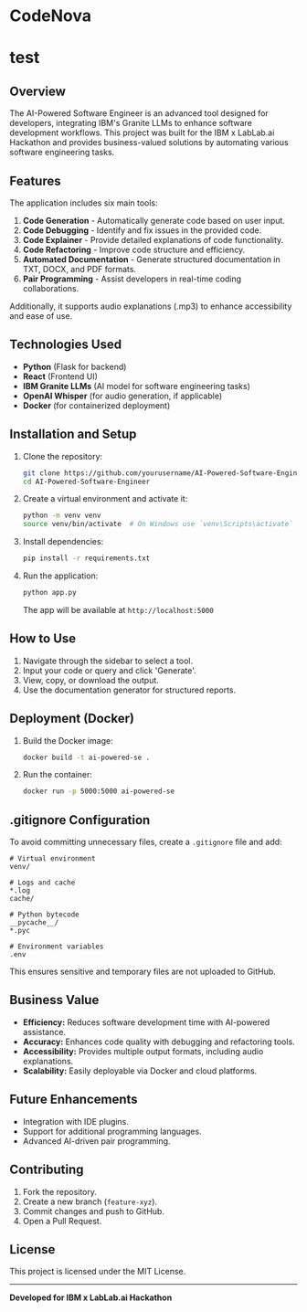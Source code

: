 # CodeNova
# test

## Overview
The AI-Powered Software Engineer is an advanced tool designed for developers, integrating IBM's Granite LLMs to enhance software development workflows. This project was built for the IBM x LabLab.ai Hackathon and provides business-valued solutions by automating various software engineering tasks.

## Features
The application includes six main tools:
1. **Code Generation** - Automatically generate code based on user input.
2. **Code Debugging** - Identify and fix issues in the provided code.
3. **Code Explainer** - Provide detailed explanations of code functionality.
4. **Code Refactoring** - Improve code structure and efficiency.
5. **Automated Documentation** - Generate structured documentation in TXT, DOCX, and PDF formats.
6. **Pair Programming** - Assist developers in real-time coding collaborations.

Additionally, it supports audio explanations (.mp3) to enhance accessibility and ease of use.

## Technologies Used
- **Python** (Flask for backend)
- **React** (Frontend UI)
- **IBM Granite LLMs** (AI model for software engineering tasks)
- **OpenAI Whisper** (for audio generation, if applicable)
- **Docker** (for containerized deployment)

## Installation and Setup
1. Clone the repository:
   ```sh
   git clone https://github.com/yourusername/AI-Powered-Software-Engineer.git
   cd AI-Powered-Software-Engineer
   ```
2. Create a virtual environment and activate it:
   ```sh
   python -m venv venv
   source venv/bin/activate  # On Windows use `venv\Scripts\activate`
   ```
3. Install dependencies:
   ```sh
   pip install -r requirements.txt
   ```
4. Run the application:
   ```sh
   python app.py
   ```
   The app will be available at `http://localhost:5000`

## How to Use
1. Navigate through the sidebar to select a tool.
2. Input your code or query and click 'Generate'.
3. View, copy, or download the output.
4. Use the documentation generator for structured reports.

## Deployment (Docker)
1. Build the Docker image:
   ```sh
   docker build -t ai-powered-se .
   ```
2. Run the container:
   ```sh
   docker run -p 5000:5000 ai-powered-se
   ```

## .gitignore Configuration
To avoid committing unnecessary files, create a `.gitignore` file and add:
```
# Virtual environment
venv/

# Logs and cache
*.log
cache/

# Python bytecode
__pycache__/
*.pyc

# Environment variables
.env
```
This ensures sensitive and temporary files are not uploaded to GitHub.

## Business Value
- **Efficiency:** Reduces software development time with AI-powered assistance.
- **Accuracy:** Enhances code quality with debugging and refactoring tools.
- **Accessibility:** Provides multiple output formats, including audio explanations.
- **Scalability:** Easily deployable via Docker and cloud platforms.

## Future Enhancements
- Integration with IDE plugins.
- Support for additional programming languages.
- Advanced AI-driven pair programming.

## Contributing
1. Fork the repository.
2. Create a new branch (`feature-xyz`).
3. Commit changes and push to GitHub.
4. Open a Pull Request.

## License
This project is licensed under the MIT License.

---

**Developed for IBM x LabLab.ai Hackathon**


